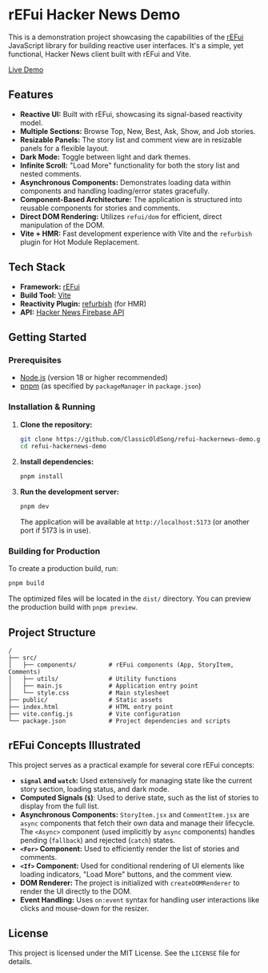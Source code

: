 # rEFui Hacker News Demo

This is a demonstration project showcasing the capabilities of the [rEFui](https://github.com/SudoMaker/refui) JavaScript library for building reactive user interfaces. It's a simple, yet functional, Hacker News client built with rEFui and Vite.

[Live Demo](https://hnreader.netlify.app/#topstories)

## Features

*   **Reactive UI:** Built with rEFui, showcasing its signal-based reactivity model.
*   **Multiple Sections:** Browse Top, New, Best, Ask, Show, and Job stories.
*   **Resizable Panels:** The story list and comment view are in resizable panels for a flexible layout.
*   **Dark Mode:** Toggle between light and dark themes.
*   **Infinite Scroll:** "Load More" functionality for both the story list and nested comments.
*   **Asynchronous Components:** Demonstrates loading data within components and handling loading/error states gracefully.
*   **Component-Based Architecture:** The application is structured into reusable components for stories and comments.
*   **Direct DOM Rendering:** Utilizes `refui/dom` for efficient, direct manipulation of the DOM.
*   **Vite + HMR:** Fast development experience with Vite and the `refurbish` plugin for Hot Module Replacement.

## Tech Stack

*   **Framework:** [rEFui](https://github.com/SudoMaker/refui)
*   **Build Tool:** [Vite](https://vitejs.dev/)
*   **Reactivity Plugin:** [refurbish](https://github.com/SudoMaker/refurbish) (for HMR)
*   **API:** [Hacker News Firebase API](https://github.com/HackerNews/API)

## Getting Started

### Prerequisites

*   [Node.js](https://nodejs.org/) (version 18 or higher recommended)
*   [pnpm](https://pnpm.io/) (as specified by `packageManager` in `package.json`)

### Installation & Running

1.  **Clone the repository:**
	```bash
	git clone https://github.com/ClassicOldSong/refui-hackernews-demo.git
	cd refui-hackernews-demo
	```

2.  **Install dependencies:**
	```bash
	pnpm install
	```

3.  **Run the development server:**
	```bash
	pnpm dev
	```

	The application will be available at `http://localhost:5173` (or another port if 5173 is in use).

### Building for Production

To create a production build, run:

```bash
pnpm build
```

The optimized files will be located in the `dist/` directory. You can preview the production build with `pnpm preview`.

## Project Structure

```
/
├── src/
│   ├── components/         # rEFui components (App, StoryItem, Comments)
│   ├── utils/              # Utility functions
│   ├── main.js             # Application entry point
│   └── style.css           # Main stylesheet
├── public/                 # Static assets
├── index.html              # HTML entry point
├── vite.config.js          # Vite configuration
└── package.json            # Project dependencies and scripts
```

## rEFui Concepts Illustrated

This project serves as a practical example for several core rEFui concepts:

*   **`signal` and `watch`:** Used extensively for managing state like the current story section, loading status, and dark mode.
*   **Computed Signals (`$`)**: Used to derive state, such as the list of stories to display from the full list.
*   **Asynchronous Components:** `StoryItem.jsx` and `CommentItem.jsx` are `async` components that fetch their own data and manage their lifecycle. The `<Async>` component (used implicitly by `async` components) handles pending (`fallback`) and rejected (`catch`) states.
*   **`<For>` Component:** Used to efficiently render the list of stories and comments.
*   **`<If>` Component:** Used for conditional rendering of UI elements like loading indicators, "Load More" buttons, and the comment view.
*   **DOM Renderer:** The project is initialized with `createDOMRenderer` to render the UI directly to the DOM.
*   **Event Handling:** Uses `on:event` syntax for handling user interactions like clicks and mouse-down for the resizer.

## License

This project is licensed under the MIT License. See the `LICENSE` file for details.
